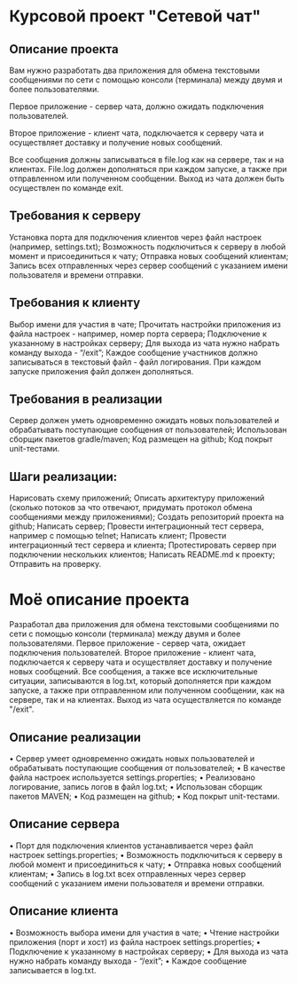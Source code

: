 # Курсовой проект "Сетевой чат"
## Описание проекта
Вам нужно разработать два приложения для обмена текстовыми сообщениями по сети с помощью консоли (терминала) между двумя и более пользователями.

Первое приложение - сервер чата, должно ожидать подключения пользователей.

Второе приложение - клиент чата, подключается к серверу чата и осуществляет доставку и получение новых сообщений.

Все сообщения должны записываться в file.log как на сервере, так и на клиентах. File.log должен дополняться при каждом запуске, а также при отправленном или полученном сообщении. Выход из чата должен быть осуществлен по команде exit.

## Требования к серверу
Установка порта для подключения клиентов через файл настроек (например, settings.txt);
Возможность подключиться к серверу в любой момент и присоединиться к чату;
Отправка новых сообщений клиентам;
Запись всех отправленных через сервер сообщений с указанием имени пользователя и времени отправки.
## Требования к клиенту
Выбор имени для участия в чате;
Прочитать настройки приложения из файла настроек - например, номер порта сервера;
Подключение к указанному в настройках серверу;
Для выхода из чата нужно набрать команду выхода - “/exit”;
Каждое сообщение участников должно записываться в текстовый файл - файл логирования. При каждом запуске приложения файл должен дополняться.
## Требования в реализации
Сервер должен уметь одновременно ожидать новых пользователей и обрабатывать поступающие сообщения от пользователей;
Использован сборщик пакетов gradle/maven;
Код размещен на github;
Код покрыт unit-тестами.
## Шаги реализации:
Нарисовать схему приложений;
Описать архитектуру приложений (сколько потоков за что отвечают, придумать протокол обмена сообщениями между приложениями);
Создать репозиторий проекта на github;
Написать сервер;
Провести интеграционный тест сервера, например с помощью telnet;
Написать клиент;
Провести интеграционный тест сервера и клиента;
Протестировать сервер при подключении нескольких клиентов;
Написать README.md к проекту;
Отправить на проверку.

# Моё описание проекта
Разработал два приложения для обмена текстовыми сообщениями по сети с помощью консоли (терминала) между двумя и более пользователями.
Первое приложение - сервер чата, ожидает подключения пользователей.
Второе приложение - клиент чата, подключается к серверу чата и осуществляет доставку и получение новых сообщений.
Все сообщения, а также все исключительные ситуации, записываются в log.txt, который дополняется при каждом запуске, а также при отправленном или полученном сообщении, как на сервере, так и на клиентах. Выход из чата осуществляется по команде "/exit".
## Описание реализации
•	Сервер умеет одновременно ожидать новых пользователей и обрабатывать поступающие сообщения от пользователей;
•	В качестве файла настроек используется settings.properties;
•	Реализовано логирование, запись логов в файл log.txt;
•	Использован сборщик пакетов MAVEN;
•	Код размещен на github;
•	Код покрыт unit-тестами.
## Описание сервера
•	Порт для подключения клиентов устанавливается через файл настроек settings.properties;
•	Возможность подключиться к серверу в любой момент и присоединиться к чату;
•	Отправка новых сообщений клиентам;
•	Запись в log.txt всех отправленных через сервер сообщений с указанием имени пользователя и времени отправки.
## Описание клиента
•	Возможность выбора имени для участия в чате;
•	Чтение настройки приложения (порт и хост) из файла настроек settings.properties;
•	Подключение к указанному в настройках серверу;
•	Для выхода из чата нужно набрать команду выхода - “/exit”;
•	Каждое сообщение записывается в log.txt.

